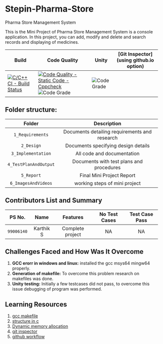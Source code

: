 # Stepin-Pharma-Store

Pharma Store Management System

This is the Mini Project of Pharma Store Management System is a console application. In this project, you can add, modify and delete and search records and displaying of medicines.

Build | Code Quality | Unity | [Git Inspector](using github.io option)
------|----------|-------|--------------
[![C/C++ CI - Build Status](https://github.com/karthi-koundinya/Stepin-Pharma-Store/actions/workflows/c-cpp.yml/badge.svg)](https://github.com/karthi-koundinya/Stepin-Pharma-Store/actions/workflows/c-cpp.yml) | [![Code Quality - Static Code - Cppcheck](https://github.com/karthi-koundinya/Stepin-Pharma-Store/actions/workflows/cppcheck.yml/badge.svg)](https://github.com/karthi-koundinya/Stepin-Pharma-Store/actions/workflows/cppcheck.yml) ![Code Grade](https://www.code-inspector.com/project/27472/score/svg) | ![Code Grade](https://www.code-inspector.com/project/27472/status/svg)

## Folder structure:

| Folder | Description |
| :---: | :---: |
| `1_Requirements` | Documents detailing requirements and research |
| `2_Design` | Documents specifying design details |
| `3_Implementation` | All code and documentation |
| `4_TestPlanAndOutput` | Documents with test plans and procedures |
| `5_Report` | Final Mini Project Report |
| `6_ImagesAndVideos` | working steps of mini project |

## Contributors List and Summary

|PS No. |  Name   |    Features    |No Test Cases|Test Case Pass|
|:---:|:---:|:---:|:---:|:---:|
|`99006140` | Karthik S  | Complete project   | NA   | NA     |
    

## Challenges Faced and How Was It Overcome

1. **GCC erorr in windows and linux:** installed the gcc msys64 mingw64 properly.
2. **Generation of makefile:** To overcome this problem research on makefiles was done.
3. **Unity testing:** Initially a few testcases did not pass, to overcome this issue debugging of program was performed.

## Learning Resources
1. [gcc makefile](https://www3.ntu.edu.sg/home/ehchua/programming/cpp/gcc_make.html#zz-2.1)
2. [structure in c](https://www.studytonight.com/c/structures-in-c.php/)
3. [Dynamic memory allocation](https://www.programiz.com/c-programming/c-dynamic-memory-allocation)
4. [git inspector](https://github.com/ejwa/gitinspector.git)
5. [github workflow](https://docs.github.com/en/actions/learn-github-action)


